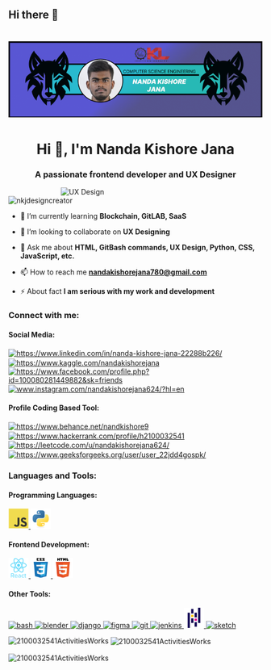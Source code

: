 ## Hi there 👋

<h1 align="center"><img src="https://github.com/NKJDesignCreator/NKJDesignCreator/blob/main/fbjf.png" alt="logo" /></h1>
<h1 align="center">Hi 👋, I'm Nanda Kishore Jana</h1>
<h3 align="center">A passionate frontend developer and UX Designer</h3>

<img align="right" alt="UX Design" width="400" src="https://i.pinimg.com/originals/2a/53/65/2a53651a35816f499270d8275fd5318f.gif">

<p align="left"> <img src="https://komarev.com/ghpvc/?username=nkjdesigncreator&label=Profile%20views&color=0e75b6&style=flat" alt="nkjdesigncreator" /> </p>

- 🌱 I’m currently learning **Blockchain, GitLAB, SaaS**

- 👯 I’m looking to collaborate on **UX Designing**

- 💬 Ask me about **HTML, GitBash commands, UX Design, Python, CSS, JavaScript, etc.**

- 📫 How to reach me **nandakishorejana780@gmail.com**

- ⚡ About fact **I am serious with my work and development**

<h3 align="left">Connect with me:</h3>
<p align="left">
<h4 align="left">Social Media:</h4>
<a href="https://linkedin.com/in/https://www.linkedin.com/in/nanda-kishore-jana-22288b226/" target="blank"><img align="center" src="https://raw.githubusercontent.com/rahuldkjain/github-profile-readme-generator/master/src/images/icons/Social/linked-in-alt.svg" alt="https://www.linkedin.com/in/nanda-kishore-jana-22288b226/" height="30" width="40" /></a>
<a href="https://kaggle.com/https://www.kaggle.com/nandakishorejana" target="blank"><img align="center" src="https://raw.githubusercontent.com/rahuldkjain/github-profile-readme-generator/master/src/images/icons/Social/kaggle.svg" alt="https://www.kaggle.com/nandakishorejana" height="30" width="40" /></a>
<a href="https://fb.com/https://www.facebook.com/profile.php?id=100080281449882&sk=friends" target="blank"><img align="center" src="https://raw.githubusercontent.com/rahuldkjain/github-profile-readme-generator/master/src/images/icons/Social/facebook.svg" alt="https://www.facebook.com/profile.php?id=100080281449882&sk=friends" height="30" width="40" /></a>
<a href="https://instagram.com/www.instagram.com/nandakishorejana624/?hl=en" target="blank"><img align="center" src="https://raw.githubusercontent.com/rahuldkjain/github-profile-readme-generator/master/src/images/icons/Social/instagram.svg" alt="www.instagram.com/nandakishorejana624/?hl=en" height="30" width="40" /></a>
<h4 align="left">Profile Coding Based Tool:</h4>
<a href="https://www.behance.net/https://www.behance.net/nandkishore9" target="blank"><img align="center" src="https://raw.githubusercontent.com/rahuldkjain/github-profile-readme-generator/master/src/images/icons/Social/behance.svg" alt="https://www.behance.net/nandkishore9" height="30" width="40" /></a>
<a href="https://www.hackerrank.com/https://www.hackerrank.com/profile/h2100032541" target="blank"><img align="center" src="https://raw.githubusercontent.com/rahuldkjain/github-profile-readme-generator/master/src/images/icons/Social/hackerrank.svg" alt="https://www.hackerrank.com/profile/h2100032541" height="30" width="40" /></a>
<a href="https://www.leetcode.com/https://leetcode.com/u/nandakishorejana624/" target="blank"><img align="center" src="https://raw.githubusercontent.com/rahuldkjain/github-profile-readme-generator/master/src/images/icons/Social/leet-code.svg" alt="https://leetcode.com/u/nandakishorejana624/" height="30" width="40" /></a>
<a href="https://auth.geeksforgeeks.org/user/https://www.geeksforgeeks.org/user/user_22jdd4gospk/" target="blank"><img align="center" src="https://raw.githubusercontent.com/rahuldkjain/github-profile-readme-generator/master/src/images/icons/Social/geeks-for-geeks.svg" alt="https://www.geeksforgeeks.org/user/user_22jdd4gospk/" height="30" width="40" /></a>
</p>

<h3 align="left">Languages and Tools:</h3>
<p align="left"> 
  <h4 align="left">Programming Languages:</h4>
  <a href="https://developer.mozilla.org/en-US/docs/Web/JavaScript" target="_blank" rel="noreferrer"> <img src="https://raw.githubusercontent.com/devicons/devicon/master/icons/javascript/javascript-original.svg" alt="javascript" width="40" height="40"/> </a>
  <a href="https://www.python.org" target="_blank" rel="noreferrer"> <img src="https://raw.githubusercontent.com/devicons/devicon/master/icons/python/python-original.svg" alt="python" width="40" height="40"/> </a>
  <h4 align="left">Frontend Development:</h4>
  <a href="https://reactjs.org/" target="_blank" rel="noreferrer"> <img src="https://raw.githubusercontent.com/devicons/devicon/master/icons/react/react-original-wordmark.svg" alt="react" width="40" height="40"/> </a>
  <a href="https://www.w3schools.com/css/" target="_blank" rel="noreferrer"> <img src="https://raw.githubusercontent.com/devicons/devicon/master/icons/css3/css3-original-wordmark.svg" alt="css3" width="40" height="40"/> </a>
  <a href="https://www.w3.org/html/" target="_blank" rel="noreferrer"> <img src="https://raw.githubusercontent.com/devicons/devicon/master/icons/html5/html5-original-wordmark.svg" alt="html5" width="40" height="40"/> </a>
  <h4 align="left">Other Tools:</h4>
  <a href="https://www.gnu.org/software/bash/" target="_blank" rel="noreferrer"> <img src="https://www.vectorlogo.zone/logos/gnu_bash/gnu_bash-icon.svg" alt="bash" width="40" height="40"/> </a> <a href="https://www.blender.org/" target="_blank" rel="noreferrer"> <img src="https://download.blender.org/branding/community/blender_community_badge_white.svg" alt="blender" width="40" height="40"/> </a>  <a href="https://www.djangoproject.com/" target="_blank" rel="noreferrer"> <img src="https://cdn.worldvectorlogo.com/logos/django.svg" alt="django" width="40" height="40"/> </a> <a href="https://www.figma.com/" target="_blank" rel="noreferrer"> <img src="https://www.vectorlogo.zone/logos/figma/figma-icon.svg" alt="figma" width="40" height="40"/> </a> <a href="https://git-scm.com/" target="_blank" rel="noreferrer"> <img src="https://www.vectorlogo.zone/logos/git-scm/git-scm-icon.svg" alt="git" width="40" height="40"/> </a>   <a href="https://www.jenkins.io" target="_blank" rel="noreferrer"> <img src="https://www.vectorlogo.zone/logos/jenkins/jenkins-icon.svg" alt="jenkins" width="40" height="40"/> </a> <a href="https://pandas.pydata.org/" target="_blank" rel="noreferrer"> <img src="https://raw.githubusercontent.com/devicons/devicon/2ae2a900d2f041da66e950e4d48052658d850630/icons/pandas/pandas-original.svg" alt="pandas" width="40" height="40"/> </a>   <a href="https://www.sketch.com/" target="_blank" rel="noreferrer"> <img src="https://www.vectorlogo.zone/logos/sketchapp/sketchapp-icon.svg" alt="sketch" width="40" height="40"/> </a>  
</p>

<p><img align="left" src="https://github-readme-stats.vercel.app/api/top-langs?username=2100032541ActivitiesWorks&show_icons=true&locale=en&layout=compact" alt="2100032541ActivitiesWorks" /></p>

<p>&nbsp;<img align="center" src="https://github-readme-stats.vercel.app/api?username=2100032541ActivitiesWorks&show_icons=true&locale=en" alt="2100032541ActivitiesWorks" /></p>

<p><img align="center" src="https://github-readme-streak-stats.herokuapp.com/?user=2100032541ActivitiesWorks&" alt="2100032541ActivitiesWorks" /></p>
